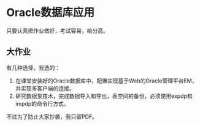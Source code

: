 # Oracle数据库应用

只要认真把作业做好，考试容易，给分高。

## 大作业

有几种选择，我选的：

1. 在课堂安装好的Oracle数据库中，配置实现基于Web的Oracle管理平台EM，并实现多客户端的连接。
2. 研究数据泵技术，完成数据导入和导出，表空间的备份，必须使用expdp和impdp的命令行方式。

不过为了防止大家抄袭，我只留PDF。
